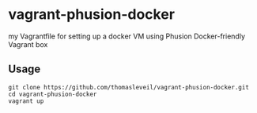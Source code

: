 vagrant-phusion-docker
======================

my Vagrantfile for setting up a docker VM using Phusion Docker-friendly Vagrant box


Usage
-----

    git clone https://github.com/thomasleveil/vagrant-phusion-docker.git
    cd vagrant-phusion-docker
    vagrant up
